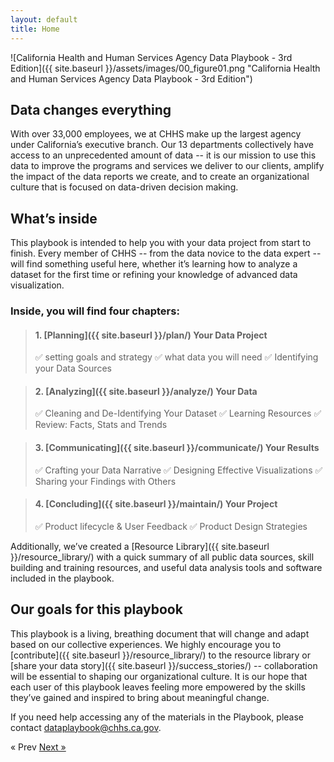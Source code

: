 ```yaml
---
layout: default
title: Home
---
```

![California Health and Human Services Agency Data Playbook - 3rd Edition]({{ site.baseurl }}/assets/images/00_figure01.png "California Health and Human Services Agency Data Playbook - 3rd Edition")
## Data changes everything

With over 33,000 employees, we at CHHS make up the largest agency under California’s executive branch. Our 13 departments collectively have access to an unprecedented amount of data -- it is our mission to use this data to improve the programs and services we deliver to our clients, amplify the impact of the data reports we create, and to create an organizational culture that is focused on data-driven decision making.  

## What’s inside

This playbook is intended to help you with your data project from start to finish. Every member of CHHS -- from the data novice to the data expert -- will find something useful here, whether it’s learning how to analyze a dataset for the first time or refining your knowledge of advanced data visualization. 

### Inside, you will find **four chapters**:

>#### 1. **[Planning]({{ site.baseurl }}/plan/)** Your Data Project
>:white_check_mark: setting goals and strategy
>:white_check_mark: what data you will need
>:white_check_mark: Identifying your Data Sources
  
>#### 2. **[Analyzing]({{ site.baseurl }}/analyze/)** Your Data
>:white_check_mark: Cleaning and De-Identifying Your Dataset
>:white_check_mark: Learning Resources
>:white_check_mark: Review: Facts, Stats and Trends

>#### 3. **[Communicating]({{ site.baseurl }}/communicate/)** Your Results
>:white_check_mark: Crafting your Data Narrative
>:white_check_mark: Designing Effective Visualizations
>:white_check_mark: Sharing your Findings with Others

>#### 4. **[Concluding]({{ site.baseurl }}/maintain/)** Your Project
>:white_check_mark: Product lifecycle & User Feedback
>:white_check_mark: Product Design Strategies

Additionally, we’ve created a [Resource Library]({{ site.baseurl }}/resource_library/) with a quick summary of all public data sources, skill building and training resources, and useful data analysis tools and software included in the playbook. 

## Our goals for this playbook
This playbook is a living, breathing document that will change and adapt based on our collective experiences. We highly encourage you to [contribute]({{ site.baseurl }}/resource_library/) to the resource library or [share your data story]({{ site.baseurl }}/success_stories/) -- collaboration will be essential to shaping our organizational culture. It is our hope that each user of this playbook leaves feeling more empowered by the skills they’ve gained and inspired to bring about meaningful change. 


If you need help accessing any of the materials in the Playbook, please contact <dataplaybook@chhs.ca.gov>.

<!-- Pagination -->
<div class="pagination">
  <span class="pagination-item older">&laquo; Prev</span>
  <a class="pagination-item newer" href="{{ site.baseurl }}/plan">Next &raquo;</a>
</div>
